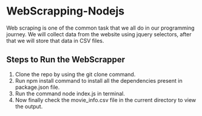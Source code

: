 # WebScrapping-Nodejs
Web scraping is one of the common task that we all do in our programming journey.
We will collect data from the website using jquery selectors, after that we will store that data in CSV files.

## Steps to Run the WebScrapper

1) Clone the repo by using the git clone command. 
2) Run npm install command to install all the dependencies present in package.json file.
3) Run the command node index.js in terminal.
4) Now finally check the movie_info.csv file in the current directory to view the output.
